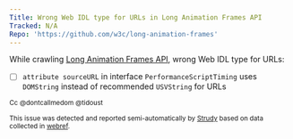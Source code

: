 ```yaml
---
Title: Wrong Web IDL type for URLs in Long Animation Frames API
Tracked: N/A
Repo: 'https://github.com/w3c/long-animation-frames'
---
```


While crawling [Long Animation Frames API](https://w3c.github.io/long-animation-frames/), wrong Web IDL type for URLs:
* [ ] `attribute sourceURL` in interface `PerformanceScriptTiming` uses `DOMString` instead of recommended `USVString` for URLs

<sub>Cc @dontcallmedom @tidoust</sub>

<sub>This issue was detected and reported semi-automatically by [Strudy](https://github.com/w3c/strudy/) based on data collected in [webref](https://github.com/w3c/webref/).</sub>
